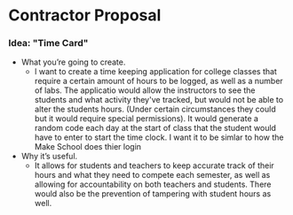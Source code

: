 # Contractor Proposal
### Idea: "Time Card"
- What you’re going to create.
    - l want to create a time keeping application for college classes that require a certain amount of hours to be logged, as well as a number of labs. The applicatio would allow the instructors to see the students and what activity they've tracked, but would not be able to alter the students hours. (Under certain circumstances they could but it would require special permissions). It would generate a random code each day at the start of class that the student would have to enter to start the time clock.  I want it to be simlar to how the Make School does thier login
- Why it’s useful.
    -  It allows for students and teachers to keep accurate track of their hours and what they need to compete each semester, as well as allowing for accountability on both teachers and students. There would also be the prevention of tampering with student hours as well.
